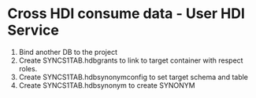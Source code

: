 # Cross HDI consume data - User HDI Service
1. Bind another DB to the project
2. Create SYNCS1TAB.hdbgrants to link to target container with respect roles.
3. Create SYNCS1TAB.hdbsynonymconfig to set target schema and table
4. Create SYNCS1TAB.hdbsynonym to create SYNONYM

